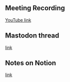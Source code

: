 ## Meeting Recording

[YouTube link](---)

## Mastodon thread

[link](---)

## Notes on Notion

[link](---)
